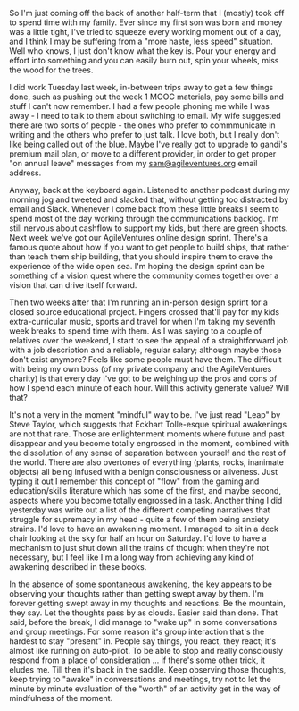 So I'm just coming off the back of another half-term that I (mostly) took off to spend time with my family.  Ever since my first son was born and money was a little tight, I've tried to squeeze every working moment out of a day, and I think I may be suffering from a "more haste, less speed" situation.  Well who knows, I just don't know what the key is.  Pour your energy and effort into something and you can easily burn out, spin your wheels, miss the wood for the trees.

I did work Tuesday last week, in-between trips away to get a few things done, such as pushing out the week 1 MOOC materials, pay some bills and stuff I can't now remember.  I had a few people phoning me while I was away - I need to talk to them about switching to email.  My wife suggested there are two sorts of people - the ones who prefer to commmunicate in writing and the others who prefer to just talk.  I love both, but I really don't like being called out of the blue.  Maybe I've really got to upgrade to gandi's premium mail plan, or move to a different provider, in order to get proper "on annual leave" messages from my sam@agileventures.org email address.

Anyway, back at the keyboard again. Listened to another podcast during my morning jog and tweeted and slacked that, without getting too distracted by email and Slack.  Whenever I come back from these little breaks I seem to spend most of the day working through the communications backlog.  I'm still nervous about cashflow to support my kids, but there are green shoots.  Next week we've got our AgileVentures online design sprint.  There's a famous quote about how if you want to get people to build ships, that rather than teach them ship building, that you should inspire them to crave the experience of the wide open sea.  I'm hoping the design sprint can be something of a vision quest where the community comes together over a vision that can drive itself forward.

Then two weeks after that I'm running an in-person design sprint for a closed source educational project.  Fingers crossed that'll pay for my kids extra-curricular music, sports and travel for when I'm taking my seventh week breaks to spend time with them.  As I was saying to a couple of relatives over the weekend, I start to see the appeal of a straightforward job with a job description and a reliable, regular salary; although maybe those don't exist anymore?   Feels like some people must have them.  The difficult with being my own boss (of my private company and the AgileVentures charity) is that every day I've got to be weighing up the pros and cons of how I spend each minute of each hour.  Will this activity generate value?  Will that?

It's not a very in the moment "mindful" way to be.  I've just read "Leap" by Steve Taylor, which suggests that Eckhart Tolle-esque spiritual awakenings are not that rare.  Those are enlightenment moments where future and past disappear and you become totally engrossed in the moment, combined with the dissolution of any sense of separation between yourself and the rest of the world.  There are also overtones of everything (plants, rocks, inanimate objects) all being infused with a benign consciousness or aliveness.  Just typing it out I remember this concept of "flow" from the gaming and education/skills literature which has some of the first, and maybe second, aspects where you become totally engrossed in a task.  Another thing I did yesterday was write out a list of the different competing narratives that struggle for supremacy in my head - quite a few of them being anxiety strains.  I'd love to have an awakening moment.  I managed to sit in a deck chair looking at the sky for half an hour on Saturday.  I'd love to have a mechanism to just shut down all the trains of thought when they're not necessary, but I feel like I'm a long way from achieving any kind of awakening described in these books.

In the absence of some spontaneous awakening, the key appears to be observing your thoughts rather than getting swept away by them.  I'm forever getting swept away in my thoughts and reactions.  Be the mountain, they say. Let the thoughts pass by as clouds.  Easier said than done.  That said, before the break, I did manage to "wake up" in some conversations and group meetings.  For some reason it's group interaction that's the hardest to stay "present" in.  People say things, you react, they react; it's almost like running on auto-pilot.  To be able to stop and really consciously respond from a place of consideration ... if there's some other trick, it eludes me.  Till then it's back in the saddle.  Keep observing those thoughts, keep trying to "awake" in conversations and meetings, try not to let the minute by minute evaluation of the "worth" of an activity get in the way of mindfulness of the moment.
